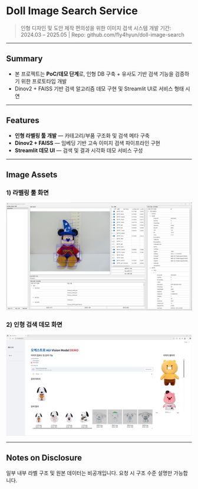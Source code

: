 # Doll Image Search Service

> 인형 디자인 및 도안 제작 편의성을 위한 이미지 검색 시스템 개발
> 기간: 2024.03 – 2025.05 | Repo: github.com/fly4hyun/doll-image-search

---

## Summary

* 본 프로젝트는 **PoC/데모 단계**로, 인형 DB 구축 + 유사도 기반 검색 기능을 검증하기 위한 프로토타입 개발
* Dinov2 + FAISS 기반 검색 알고리즘 데모 구현 및 Streamlit UI로 서비스 형태 시연

---

## Features

* **인형 라벨링 툴 개발** — 카테고리/부품 구조화 및 검색 메타 구축
* **Dinov2 + FAISS** — 임베딩 기반 고속 이미지 검색 파이프라인 구현
* **Streamlit 데모 UI** — 검색 및 결과 시각화 데모 서비스 구성

---

## Image Assets

### 1) 라벨링 툴 화면

<p align="center">
  <img src="assets/labeling_tool.png" width="860"/>
</p>

### 2) 인형 검색 데모 화면

<p align="center">
  <img src="assets/search_demo.png" width="860"/>
</p>

---

## Notes on Disclosure

일부 내부 라벨 구조 및 원본 데이터는 비공개입니다.
요청 시 구조 수준 설명만 가능합니다.
